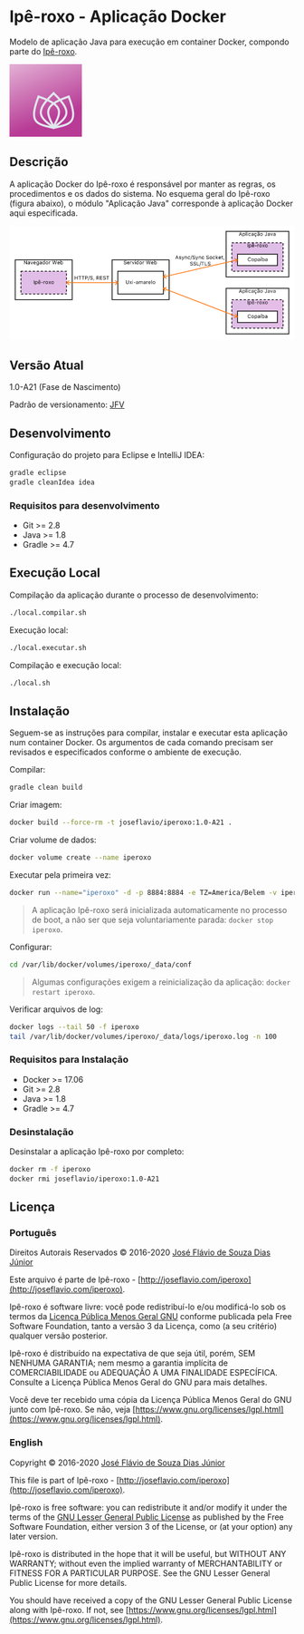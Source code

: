 # Ipê-roxo - Aplicação Docker

Modelo de aplicação Java para execução em container Docker, compondo parte do [Ipê-roxo](https://github.com/joseflaviojr/iperoxo).

<img width="128px" src="../projeto/Logomarca/iperoxo0128.png">

## Descrição

A aplicação Docker do Ipê-roxo é responsável por manter as regras, os procedimentos e os dados do sistema. No esquema geral do Ipê-roxo (figura abaixo), o módulo "Aplicação Java" corresponde à aplicação Docker aqui especificada.

<img src="../projeto/EsquemaGeral.png">

## Versão Atual

1.0-A21 (Fase de Nascimento)

Padrão de versionamento: [JFV](http://joseflavio.com/jfv)

## Desenvolvimento

Configuração do projeto para Eclipse e IntelliJ IDEA:

```sh
gradle eclipse
gradle cleanIdea idea
```

### Requisitos para desenvolvimento

* Git >= 2.8
* Java >= 1.8
* Gradle >= 4.7

## Execução Local

Compilação da aplicação durante o processo de desenvolvimento:

```sh
./local.compilar.sh
```

Execução local:

```sh
./local.executar.sh
```

Compilação e execução local:

```sh
./local.sh
```

## Instalação

Seguem-se as instruções para compilar, instalar e executar esta aplicação num container Docker. Os argumentos de cada comando precisam ser revisados e especificados conforme o ambiente de execução.

Compilar:

```sh
gradle clean build
```

Criar imagem:

```sh
docker build --force-rm -t joseflavio/iperoxo:1.0-A21 .
```

Criar volume de dados:

```sh
docker volume create --name iperoxo
```

Executar pela primeira vez:

```sh
docker run --name="iperoxo" -d -p 8884:8884 -e TZ=America/Belem -v iperoxo:/volume --ip=x.x.x.x --net xxxxxx --restart=unless-stopped joseflavio/iperoxo:1.0-A21
```

> A aplicação Ipê-roxo será inicializada automaticamente no processo de boot, a não ser que seja voluntariamente parada: `docker stop iperoxo`.

Configurar:

```sh
cd /var/lib/docker/volumes/iperoxo/_data/conf
```

> Algumas configurações exigem a reinicialização da aplicação: `docker restart iperoxo`.

Verificar arquivos de log:

```sh
docker logs --tail 50 -f iperoxo
tail /var/lib/docker/volumes/iperoxo/_data/logs/iperoxo.log -n 100
```

### Requisitos para Instalação

* Docker >= 17.06
* Git >= 2.8
* Java >= 1.8
* Gradle >= 4.7

### Desinstalação

Desinstalar a aplicação Ipê-roxo por completo:

```sh
docker rm -f iperoxo
docker rmi joseflavio/iperoxo:1.0-A21
```

## Licença

### Português

Direitos Autorais Reservados &copy; 2016-2020 [José Flávio de Souza Dias Júnior](http://joseflavio.com)

Este arquivo é parte de Ipê-roxo - [http://joseflavio.com/iperoxo](http://joseflavio.com/iperoxo).

Ipê-roxo é software livre: você pode redistribuí-lo e/ou modificá-lo
sob os termos da [Licença Pública Menos Geral GNU](https://www.gnu.org/licenses/lgpl.html) conforme publicada pela
Free Software Foundation, tanto a versão 3 da Licença, como
(a seu critério) qualquer versão posterior.

Ipê-roxo é distribuído na expectativa de que seja útil,
porém, SEM NENHUMA GARANTIA; nem mesmo a garantia implícita de
COMERCIABILIDADE ou ADEQUAÇÃO A UMA FINALIDADE ESPECÍFICA. Consulte a
Licença Pública Menos Geral do GNU para mais detalhes.

Você deve ter recebido uma cópia da Licença Pública Menos Geral do GNU
junto com Ipê-roxo. Se não, veja [https://www.gnu.org/licenses/lgpl.html](https://www.gnu.org/licenses/lgpl.html).

### English

Copyright &copy; 2016-2020 [José Flávio de Souza Dias Júnior](http://joseflavio.com)

This file is part of Ipê-roxo - [http://joseflavio.com/iperoxo](http://joseflavio.com/iperoxo).

Ipê-roxo is free software: you can redistribute it and/or modify
it under the terms of the [GNU Lesser General Public License](https://www.gnu.org/licenses/lgpl.html) as published by
the Free Software Foundation, either version 3 of the License, or
(at your option) any later version.

Ipê-roxo is distributed in the hope that it will be useful,
but WITHOUT ANY WARRANTY; without even the implied warranty of
MERCHANTABILITY or FITNESS FOR A PARTICULAR PURPOSE. See the
GNU Lesser General Public License for more details.

You should have received a copy of the GNU Lesser General Public License
along with Ipê-roxo. If not, see [https://www.gnu.org/licenses/lgpl.html](https://www.gnu.org/licenses/lgpl.html).

